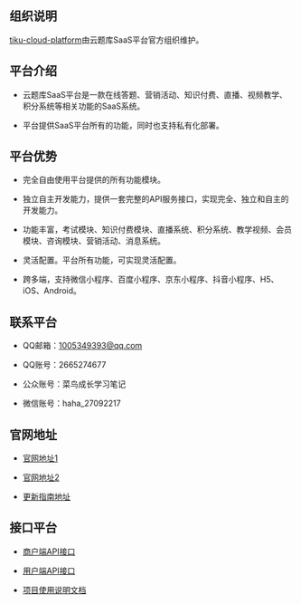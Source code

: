 ## 组织说明

[tiku-cloud-platform](https://github.com/tiku-cloud-platform)由云题库SaaS平台官方组织维护。

## 平台介绍

- 云题库SaaS平台是一款在线答题、营销活动、知识付费、直播、视频教学、积分系统等相关功能的SaaS系统。

- 平台提供SaaS平台所有的功能，同时也支持私有化部署。
## 平台优势

- 完全自由使用平台提供的所有功能模块。

- 独立自主开发能力，提供一套完整的API服务接口，实现完全、独立和自主的开发能力。

- 功能丰富，考试模块、知识付费模块、直播系统、积分系统、教学视频、会员模块、咨询模块、营销活动、消息系统。

- 灵活配置。平台所有功能，可实现灵活配置。

- 跨多端，支持微信小程序、百度小程序、京东小程序、抖音小程序、H5、iOS、Android。

## 联系平台

- QQ邮箱：1005349393@qq.com

- QQ账号：2665274677

- 公众账号：菜鸟成长学习笔记

- 微信账号：haha_27092217

## 官网地址

- [官网地址1](https://www.tiku-cloud.com/)

- [官网地址2](https://www.qqdeveloper.com/)

- [更新指南地址](https://www.tiku-cloud.com/)

## 接口平台

- [商户端API接口](https://www.tiku-cloud.com/)

- [用户端API接口](https://www.tiku-cloud.com/)

- [项目使用说明文档](https://www.tiku-cloud.com/)
